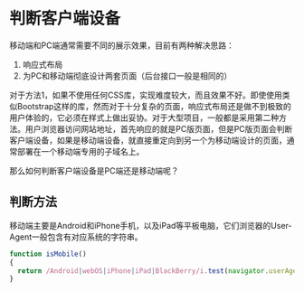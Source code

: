 # 判断客户端设备

移动端和PC端通常需要不同的展示效果，目前有两种解决思路：

1. 响应式布局
2. 为PC和移动端彻底设计两套页面（后台接口一般是相同的）

对于方法1，如果不使用任何CSS库，实现难度较大，而且效果不好。即使使用类似Bootstrap这样的库，然而对于十分复杂的页面，响应式布局还是做不到极致的用户体验的，它必须在样式上做出妥协。对于大型项目，一般都是采用第二种方法。用户浏览器访问网站地址，首先响应的就是PC版页面，但是PC版页面会判断客户端设备，如果是移动端设备，就直接重定向到另一个为移动端设计的页面，通常部署在一个移动端专用的子域名上。

那么如何判断客户端设备是PC端还是移动端呢？

## 判断方法

移动端主要是Android和iPhone手机，以及iPad等平板电脑，它们浏览器的User-Agent一般包含有对应系统的字符串。

```javascript
function isMobile()
{
  return /Android|webOS|iPhone|iPad|BlackBerry/i.test(navigator.userAgent);
}
```
